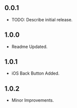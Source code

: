 ## 0.0.1

* TODO: Describe initial release.

## 1.0.0

* Readme Updated.

## 1.0.1

* iOS Back Button Added.

## 1.0.2

* Minor Improvements.